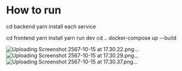 # How to run
cd backend
yarn install each service

cd frontend
yarn install
yarn run dev
cd ..
docker-compose up --build




![Uploading Screenshot 2567-10-15 at 17.30.22.png…]()
![Uploading Screenshot 2567-10-15 at 17.30.29.png…]()
![Uploading Screenshot 2567-10-15 at 17.30.37.png…]()
